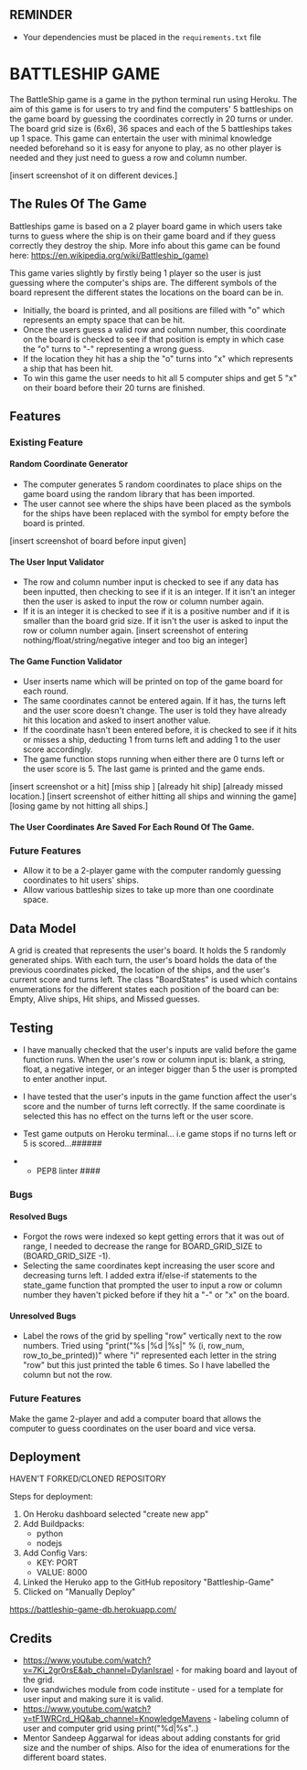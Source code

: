 ## REMINDER ##
* Your dependencies must be placed in the `requirements.txt` file

# BATTLESHIP GAME

The BattleShip game is a game in the python terminal run using Heroku.
The aim of this game is for users to try and find the computers' 5 battleships on the game board by guessing the coordinates correctly in 20 turns or under. 
The board grid size is (6x6), 36 spaces and each of the 5 battleships takes up 1 space.
This game can entertain the user with minimal knowledge needed beforehand so it is easy for anyone to play, as no other player is needed and they just need to guess a row and column number.

[insert screenshot of it on different devices.]


## The Rules Of The Game

Battleships game is based on a 2 player board game in which users take turns to guess where the ship is on their game board and if they guess correctly they destroy the ship. More info about this game can be found here: https://en.wikipedia.org/wiki/Battleship_(game)

This game varies slightly by firstly being 1 player so the user is just guessing where the computer's ships are.
The different symbols of the board represent the different states the locations on the board can be in.

- Initially, the board is printed, and all positions are filled with "o" which represents an empty space that can be hit.
- Once the users guess a valid row and column number, this coordinate on the board is checked to see if that position is empty in which case the "o" turns to "-" representing a wrong guess. 
- If the location they hit has a ship the "o" turns into "x" which represents a ship that has been hit.
- To win this game the user needs to hit all 5 computer ships and get 5 "x" on their board before their 20 turns are finished.


## Features

### Existing Feature

#### Random Coordinate Generator
- The computer generates 5 random coordinates to place ships on the game board using the random library that has been imported.
- The user cannot see where the ships have been placed as the symbols for the ships have been replaced with the symbol for empty before the board is printed.

[insert screenshot of board before input given]

#### The User Input Validator 
- The row and column number input is checked to see if any data has been inputted, then checking to see if it is an integer. If it isn't an integer then the user is asked to input the row or column number again.
- If it is an integer it is checked to see if it is a positive number and if it is smaller than the board grid size. If it isn't the user is asked to input the row or column number again.
[insert screenshot of entering nothing/float/string/negative integer and too big an integer]

#### The Game Function Validator
- User inserts name which will be printed on top of the game board for each round.
- The same coordinates cannot be entered again. If it has, the turns left and the user score doesn't change. The user is told they have already hit this location and asked to insert another value.
- If the coordinate hasn't been entered before, it is checked to see if it hits or misses a ship, deducting 1 from turns left and adding 1 to the user score accordingly.
- The game function stops running when either there are 0 turns left or the user score is 5. The last game is printed and the game ends.

[insert screenshot or a hit]
[miss ship ]
[already hit ship]
[already missed location.]
[insert screenshot of either hitting all ships and winning the game]
[losing game by not hitting all ships.]

#### The User Coordinates Are Saved For Each Round Of The Game.
 

### Future Features
- Allow it to be a 2-player game with the computer randomly guessing coordinates to hit users' ships.
- Allow various battleship sizes to take up more than one coordinate space.


## Data Model

A grid is created that represents the user's board. It holds the 5 randomly generated ships. With each turn, the user's board holds the data of the previous coordinates picked, the location of the ships, and the user's current score and turns left. 
The class "BoardStates" is used which contains enumerations for the different states each position of the board can be: Empty, Alive ships, Hit ships, and Missed guesses.


## Testing
- I have manually checked that the user's inputs are valid before the game function runs. When the user's row or column input is: blank, a string, float, a negative integer, or an integer bigger than 5 the user is prompted to enter another input.
- I have tested that the user's inputs in the game function affect the user's score and the number of turns left correctly. If the same coordinate is selected this has no effect on the turns left or the user score.

- Test game outputs on Heroku terminal... i.e game stops if no turns left or 5 is scored...######
- - PEP8 linter ####


### Bugs

#### Resolved Bugs
- Forgot the rows were indexed so kept getting errors that it was out of range, I needed to decrease the range for BOARD_GRID_SIZE to (BOARD_GRID_SIZE -1).
- Selecting the same coordinates kept increasing the user score and decreasing turns left. I added extra if/else-if statements to the state_game function that prompted the user to input a row or column number they haven't picked before if they hit a "-" or "x" on the board.

#### Unresolved Bugs
- Label the rows of the grid by spelling "row" vertically next to the row numbers. Tried using "print("%s |%d |%s|" % (i, row_num, row_to_be_printed))" where "i" represented each letter in the string "row" but this just printed the table 6 times. So I have labelled the column but not the row.


### Future Features
Make the game 2-player and add a computer board that allows the computer to guess coordinates on the user board and vice versa.


## Deployment
HAVEN'T FORKED/CLONED REPOSITORY

Steps for deployment:
1) On Heroku dashboard selected "create new app"
2) Add Buildpacks:
    - python
    - nodejs
3) Add Config Vars:
    - KEY: PORT
    - VALUE: 8000
4) Linked the Heruko app to the GitHub repository "Battleship-Game"
5) Clicked on "Manually Deploy"

https://battleship-game-db.herokuapp.com/




## Credits
- https://www.youtube.com/watch?v=7Ki_2gr0rsE&ab_channel=DylanIsrael - for making board and layout of the grid.
- love sandwiches module from code institute - used for a template for user input and making sure it is valid.		
- https://www.youtube.com/watch?v=tF1WRCrd_HQ&ab_channel=KnowledgeMavens - labeling column of user and computer grid using print("%d|%s"..)
- Mentor Sandeep Aggarwal for ideas about adding constants for grid size and the number of ships. Also for the idea of enumerations for the different board states.








